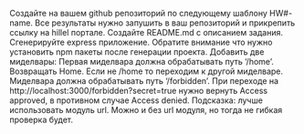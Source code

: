 Создайте на вашем github репозиторий по следующему шаблону HW#-name. Все результаты нужно запушить в ваш репозиторий и прикрепить ссылку на hillel портале.
Создайте README.md с описанием задания.
Сгенерируйте express приложение. Обратите внимание что нужно установить npm пакеты после генерации проекта.
Добавить две миделвары:
Первая миделвара должна обрабатывать путь ‘/home’. Возвращать Home. Если не /home то переходим к другой миделваре. 
Миделвара должна обрабатывать путь ‘/forbidden’. При переходе на http://localhost:3000/forbidden?secret=true нужно вернуть Access approved, в противном случае Access denied. 
Подсказка: лучше использовать модуль url. Можно и без url модуля, но тогда не гибкая проверка будет.
